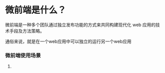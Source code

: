 # 微前端是什么？
微前端是一种多个团队通过独立发布功能的方式来共同构建现代化 web 应用的技术手段及方法策略。

通俗来说，就是在一个web应用中可以独立的运行另一个web应用


### 微前端使用场景
1. 

